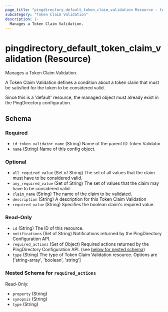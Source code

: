 ```yaml
---
page_title: "pingdirectory_default_token_claim_validation Resource - terraform-provider-pingdirectory"
subcategory: "Token Claim Validation"
description: |-
  Manages a Token Claim Validation.
---
```


# pingdirectory_default_token_claim_validation (Resource)

Manages a Token Claim Validation.

A Token Claim Validation defines a condition about a token claim that must be satisfied for the token to be considered valid.

Since this is a 'default' resource, the managed object must already exist in the PingDirectory configuration.



<!-- schema generated by tfplugindocs -->
## Schema

### Required

- `id_token_validator_name` (String) Name of the parent ID Token Validator
- `name` (String) Name of this config object.

### Optional

- `all_required_value` (Set of String) The set of all values that the claim must have to be considered valid.
- `any_required_value` (Set of String) The set of values that the claim may have to be considered valid.
- `claim_name` (String) The name of the claim to be validated.
- `description` (String) A description for this Token Claim Validation
- `required_value` (String) Specifies the boolean claim's required value.

### Read-Only

- `id` (String) The ID of this resource.
- `notifications` (Set of String) Notifications returned by the PingDirectory Configuration API.
- `required_actions` (Set of Object) Required actions returned by the PingDirectory Configuration API. (see [below for nested schema](#nestedatt--required_actions))
- `type` (String) The type of Token Claim Validation resource. Options are ['string-array', 'boolean', 'string']

<a id="nestedatt--required_actions"></a>
### Nested Schema for `required_actions`

Read-Only:

- `property` (String)
- `synopsis` (String)
- `type` (String)



